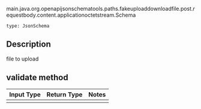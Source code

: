 main.java.org.openapijsonschematools.paths.fakeuploaddownloadfile.post.requestbody.content.applicationoctetstream.Schema
```
type: JsonSchema
```

## Description
file to upload

## validate method
Input Type | Return Type | Notes
------------ | ------------- | -------------
 |  |
